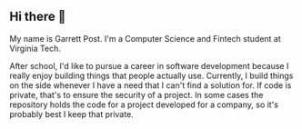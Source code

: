 ## Hi there 👋

<!--
**gpossst/gpossst** is a ✨ _special_ ✨ repository because its `README.md` (this file) appears on your GitHub profile.

Here are some ideas to get you started:

- 🔭 I’m currently working on ...
- 🌱 I’m currently learning ...
- 👯 I’m looking to collaborate on ...
- 🤔 I’m looking for help with ...
- 💬 Ask me about ...
- 📫 How to reach me: ...
- 😄 Pronouns: ...
- ⚡ Fun fact: ...
-->

My name is Garrett Post. I'm a Computer Science and Fintech student at Virginia Tech.

After school, I'd like to pursue a career in software development because I really enjoy building things that people actually use. Currently, I build things on the side whenever I have a need that I can't find a solution for. If code is private, that's to ensure the security of a project. In some cases the repository holds the code for a project developed for a company, so it's probably best I keep that private.
